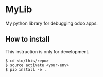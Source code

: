 # MyLib

My python library for debugging odoo apps.

## How to install

This instruction is only for development.

```
$ cd <to/this/repo>
$ source activate <your-env>
$ pip install -e .
```
